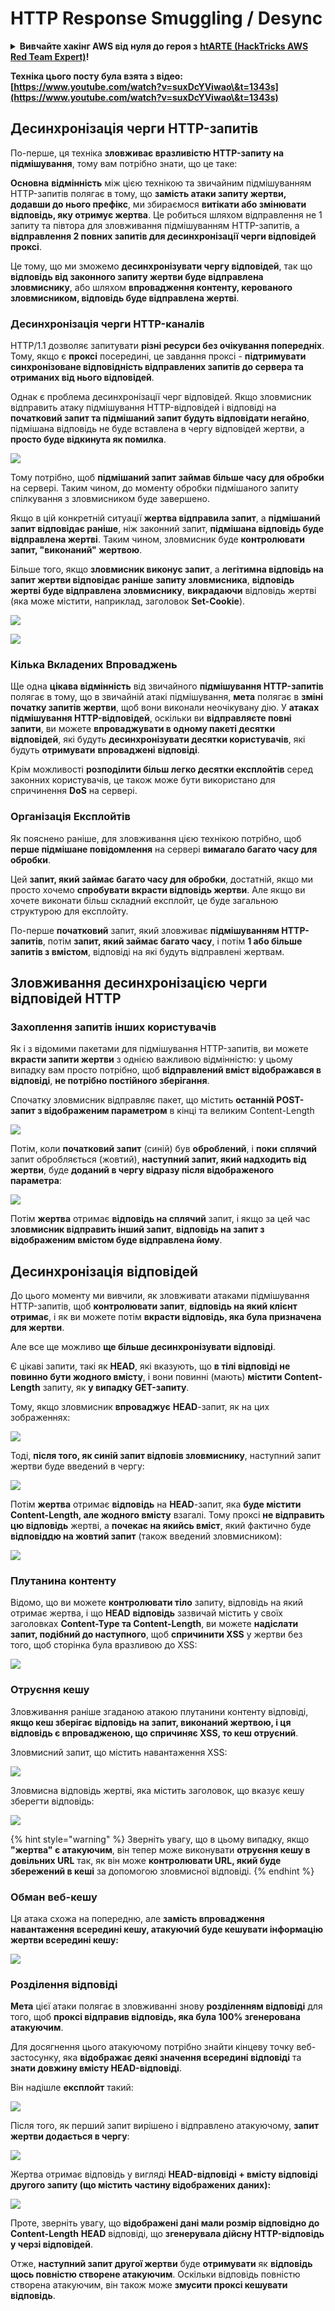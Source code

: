 # HTTP Response Smuggling / Desync

<details>

<summary><strong>Вивчайте хакінг AWS від нуля до героя з</strong> <a href="https://training.hacktricks.xyz/courses/arte"><strong>htARTE (HackTricks AWS Red Team Expert)</strong></a><strong>!</strong></summary>

Інші способи підтримки HackTricks:

* Якщо ви хочете побачити вашу **компанію рекламовану в HackTricks** або **завантажити HackTricks у форматі PDF**, перевірте [**ПЛАНИ ПІДПИСКИ**](https://github.com/sponsors/carlospolop)!
* Отримайте [**офіційний PEASS & HackTricks мерч**](https://peass.creator-spring.com)
* Відкрийте для себе [**Сім'ю PEASS**](https://opensea.io/collection/the-peass-family), нашу колекцію ексклюзивних [**NFT**](https://opensea.io/collection/the-peass-family)
* **Приєднуйтесь до** 💬 [**групи Discord**](https://discord.gg/hRep4RUj7f) або [**групи telegram**](https://t.me/peass) або **слідкуйте** за нами на **Twitter** 🐦 [**@carlospolopm**](https://twitter.com/hacktricks_live)**.**
* **Поділіться своїми хакерськими трюками, надсилайте PR до** [**HackTricks**](https://github.com/carlospolop/hacktricks) та [**HackTricks Cloud**](https://github.com/carlospolop/hacktricks-cloud) репозиторіїв GitHub.

</details>

**Техніка цього посту була взята з відео: [https://www.youtube.com/watch?v=suxDcYViwao\&t=1343s](https://www.youtube.com/watch?v=suxDcYViwao\&t=1343s)**


## Десинхронізація черги HTTP-запитів

По-перше, ця техніка **зловживає вразливістю HTTP-запиту на підмішування**, тому вам потрібно знати, що це таке:

**Основна** **відмінність** між цією технікою та звичайним підмішуванням HTTP-запитів полягає в тому, що **замість атаки запиту жертви, додавши до нього префікс**, ми збираємося **витікати або змінювати відповідь, яку отримує жертва**. Це робиться шляхом відправлення не 1 запиту та півтора для зловживання підмішуванням HTTP-запитів, а **відправлення 2 повних запитів для десинхронізації черги відповідей проксі**.

Це тому, що ми зможемо **десинхронізувати чергу відповідей**, так що **відповідь від законного запиту жертви буде відправлена зловмиснику**, або шляхом **впровадження контенту, керованого зловмисником, відповідь буде відправлена жертві**.

### Десинхронізація черги HTTP-каналів

HTTP/1.1 дозволяє запитувати **різні ресурси без очікування попередніх**. Тому, якщо є **проксі** посередині, це завдання проксі - **підтримувати синхронізоване відповідність відправлених запитів до сервера та отриманих від нього відповідей**.

Однак є проблема десинхронізації черг відповідей. Якщо зловмисник відправить атаку підмішування HTTP-відповідей і відповіді на **початковий запит та підмішаний запит будуть відповідати негайно**, підмішана відповідь не буде вставлена в чергу відповідей жертви, а **просто буде відкинута як помилка**.

![](<../.gitbook/assets/image (635) (1) (1) (1).png>)

Тому потрібно, щоб **підмішаний запит займав більше часу для обробки** на сервері. Таким чином, до моменту обробки підмішаного запиту спілкування з зловмисником буде завершено.

Якщо в цій конкретній ситуації **жертва відправила запит**, а **підмішаний запит відповідає раніше**, ніж законний запит, **підмішана відповідь буде відправлена жертві**. Таким чином, зловмисник буде **контролювати запит, "виконаний" жертвою**.

Більше того, якщо **зловмисник виконує запит**, а **легітимна відповідь на запит жертви відповідає раніше** **запиту зловмисника**, **відповідь жертві буде відправлена зловмиснику**, **викрадаючи** відповідь жертві (яка може містити, наприклад, заголовок **Set-Cookie**).

![](<../.gitbook/assets/image (658) (1).png>)

![](<../.gitbook/assets/image (655) (1) (1) (1).png>)

### Кілька Вкладених Впроваджень

Ще одна **цікава відмінність** від звичайного **підмішування HTTP-запитів** полягає в тому, що в звичайній атакі підмішування, **мета** полягає в **зміні початку запитів жертви**, щоб вони виконали неочікувану дію. У **атаках підмішування HTTP-відповідей**, оскільки ви **відправляєте повні запити**, ви можете **впроваджувати в одному пакеті десятки відповідей**, які будуть **десинхронізувати десятки користувачів**, які будуть **отримувати** **впроваджені** **відповіді**.

Крім можливості **розподілити більш легко десятки експлойтів** серед законних користувачів, це також може бути використано для спричинення **DoS** на сервері.

### Організація Експлойтів

Як пояснено раніше, для зловживання цією технікою потрібно, щоб **перше підмішане повідомлення** на сервері **вимагало багато часу для обробки**.

Цей **запит, який займає багато часу для обробки**, достатній, якщо ми просто хочемо **спробувати вкрасти відповідь жертви**. Але якщо ви хочете виконати більш складний експлойт, це буде загальною структурою для експлойту.

По-перше **початковий** запит, який зловживає **підмішуванням HTTP-запитів**, потім **запит, який займає багато часу**, і потім **1 або більше запитів з вмістом**, відповіді на які будуть відправлені жертвам.

## Зловживання десинхронізацією черги відповідей HTTP

### Захоплення запитів інших користувачів <a href="#capturing-other-users-requests" id="capturing-other-users-requests"></a>

Як і з відомими пакетами для підмішування HTTP-запитів, ви можете **вкрасти запити жертви** з однією важливою відмінністю: у цьому випадку вам просто потрібно, щоб **відправлений вміст відображався в відповіді**, **не потрібно постійного зберігання**.

Спочатку зловмисник відправляє пакет, що містить **останній POST-запит з відображеним параметром** в кінці та великим Content-Length

![](<../.gitbook/assets/image (625).png>)

Потім, коли **початковий запит** (синій) був **оброблений**, і **поки** **сплячий** запит обробляється (жовтий), **наступний запит, який надходить від жертви**, буде **доданий в чергу відразу після відображеного параметра**:

![](<../.gitbook/assets/image (634) (1).png>)

Потім **жертва** отримає **відповідь на сплячий** запит, і якщо за цей час **зловмисник відправить інший запит**, **відповідь на запит з відображеним вмістом буде відправлена йому**.

## Десинхронізація відповідей

До цього моменту ми вивчили, як зловживати атаками підмішування HTTP-запитів, щоб **контролювати запит**, **відповідь на який клієнт отримає**, і як ви можете потім **вкрасти відповідь, яка була призначена для жертви**.

Але все ще можливо **ще більше десинхронізувати відповіді**.

Є цікаві запити, такі як **HEAD**, які вказують, що **в тілі відповіді не повинно бути жодного вмісту**, і вони повинні (мають) **містити Content-Length** запиту, як **у випадку GET-запиту**.

Тому, якщо зловмисник **впроваджує** **HEAD**-запит, як на цих зображеннях:

![](<../.gitbook/assets/image (626).png>)

Тоді, **після того, як синій запит відповів зловмиснику**, наступний запит жертви буде введений в чергу:

![](<../.gitbook/assets/image (651) (1) (1) (1) (1) (1) (1).png>)

Потім **жертва** отримає **відповідь** на **HEAD**-запит, яка **буде містити Content-Length, але жодного вмісту** взагалі. Тому проксі **не відправить цю відповідь** жертві, а **почекає на якийсь вміст**, який фактично буде **відповіддю на жовтий запит** (також введений зловмисником):

![](<../.gitbook/assets/image (627) (1).png>)
### Плутанина контенту

Відомо, що ви можете **контролювати тіло** запиту, відповідь на який отримає жертва, і що **HEAD** **відповідь** зазвичай містить у своїх заголовках **Content-Type та Content-Length**, ви можете **надіслати запит, подібний до наступного**, щоб **спричинити XSS** у жертви без того, щоб сторінка була вразливою до XSS:

![](<../.gitbook/assets/image (654) (1) (1) (1) (1) (1).png>)

### Отруєння кешу

Зловживання раніше згаданою атакою плутанини контенту відповіді, **якщо кеш зберігає відповідь на запит, виконаний жертвою, і ця відповідь є впровадженою, що спричиняє XSS, то кеш отруєний**.

Зловмисний запит, що містить навантаження XSS:

![](<../.gitbook/assets/image (644) (1).png>)

Зловмисна відповідь жертві, яка містить заголовок, що вказує кешу зберегти відповідь:

![](<../.gitbook/assets/image (629) (1).png>)

{% hint style="warning" %}
Зверніть увагу, що в цьому випадку, якщо **"жертва" є атакуючим**, він тепер може виконувати **отруєння кешу в довільних URL** так, як він може **контролювати URL, який буде збережений в кеші** за допомогою зловмисної відповіді.
{% endhint %}

### Обман веб-кешу

Ця атака схожа на попередню, але **замість впровадження навантаження всередині кешу, атакуючий буде кешувати інформацію жертви всередині кешу:**

![](<../.gitbook/assets/image (643) (1) (1).png>)

### Розділення відповіді

**Мета** цієї атаки полягає в зловживанні знову **розділенням відповіді** для того, щоб **проксі відправив відповідь, яка була 100% згенерована атакуючим**.

Для досягнення цього атакуючому потрібно знайти кінцеву точку веб-застосунку, яка **відображає деякі значення всередині відповіді** та **знати довжину вмісту HEAD-відповіді**.

Він надішле **експлойт** такий:

![](<../.gitbook/assets/image (649) (1) (1) (1).png>)

Після того, як перший запит вирішено і відправлено атакуючому, **запит жертви додається в чергу**:

![](<../.gitbook/assets/image (661) (1) (1) (1).png>)

Жертва отримає відповідь у вигляді **HEAD-відповіді + вмісту відповіді другого запиту (що містить частину відображених даних):**

![](<../.gitbook/assets/image (633) (1).png>)

Проте, зверніть увагу, що **відображені дані мали розмір відповідно до Content-Length** **HEAD** відповіді, що **згенерувала дійсну HTTP-відповідь у черзі відповідей**.

Отже, **наступний запит другої жертви** буде **отримувати** як **відповідь щось повністю створене атакуючим**. Оскільки відповідь повністю створена атакуючим, він також може **змусити проксі кешувати відповідь**.
